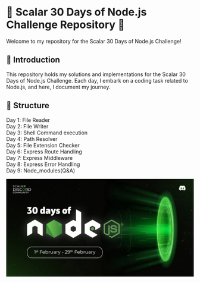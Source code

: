 # 🚀 Scalar 30 Days of Node.js Challenge Repository 🚀 <br>

Welcome to my repository for the Scalar 30 Days of Node.js Challenge!

## 🌟 Introduction <br>

This repository holds my solutions and implementations for the Scalar 30 Days of Node.js Challenge. Each day, I embark on a coding task related to Node.js, and here, I document my journey.

## 📂 Structure <br>

Day 1: File Reader <br/>
Day 2: File Writer <br/>
Day 3: Shell Command execution <br/>
Day 4: Path Resolver <br/>
Day 5: File Extension Checker<br/>
Day 6: Express Route Handling <br/>
Day 7: Express Middleware <br/>
Day 8: Express Error Handling<br/>
Day 9: Node_modules(Q&A)<br/>

![image](https://github.com/pabitra-kumar/30-Days-nodejs/blob/main/assets/Banner.png)
